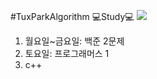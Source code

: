 #TuxParkAlgorithm
💻Study💻
<img src="https://img.shields.io/badge/C++-00599C?style=flat-square&logo=C++&logoColor=조white"/>

1) 월요일~금요일: 백준 2문제
2) 토요일: 프로그래머스 1
3) c++
